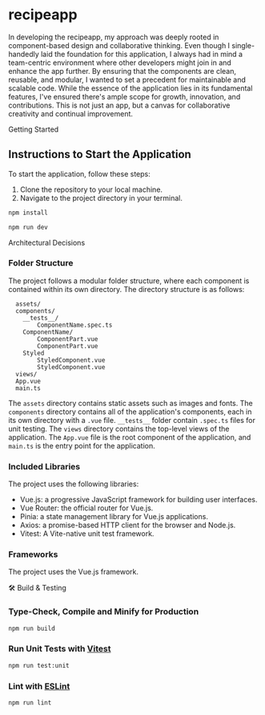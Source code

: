 # recipeapp

In developing the recipeapp, my approach was deeply rooted in component-based design and collaborative thinking. Even though I single-handedly laid the foundation for this application, I always had in mind a team-centric environment where other developers might join in and enhance the app further. By ensuring that the components are clean, reusable, and modular, I wanted to set a precedent for maintainable and scalable code. While the essence of the application lies in its fundamental features, I've ensured there's ample scope for growth, innovation, and contributions. This is not just an app, but a canvas for collaborative creativity and continual improvement.

Getting Started

## Instructions to Start the Application

To start the application, follow these steps:

1. Clone the repository to your local machine.
2. Navigate to the project directory in your terminal.

```sh
npm install
```

```sh
npm run dev
```

Architectural Decisions

### Folder Structure

The project follows a modular folder structure, where each component is contained within its own directory. The directory structure is as follows:

```src/
  assets/
  components/
    __tests__/
        ComponentName.spec.ts
    ComponentName/
        ComponentPart.vue
        ComponentPart.vue
    Styled
        StyledComponent.vue
        StyledComponent.vue
  views/
  App.vue
  main.ts
```

The `assets` directory contains static assets such as images and fonts. The `components` directory contains all of the application's components, each in its own directory with a `.vue` file. `__tests__` folder contain `.spec.ts` files for unit testing. The `views` directory contains the top-level views of the application. The `App.vue` file is the root component of the application, and `main.ts` is the entry point for the application.

### Included Libraries

The project uses the following libraries:

- Vue.js: a progressive JavaScript framework for building user interfaces.
- Vue Router: the official router for Vue.js.
- Pinia: a state management library for Vue.js applications.
- Axios: a promise-based HTTP client for the browser and Node.js.
- Vitest: A Vite-native unit test framework.

### Frameworks

The project uses the Vue.js framework.

🛠 Build & Testing

### Type-Check, Compile and Minify for Production

```sh
npm run build
```

### Run Unit Tests with [Vitest](https://vitest.dev/)

```sh
npm run test:unit
```

### Lint with [ESLint](https://eslint.org/)

```sh
npm run lint
```
